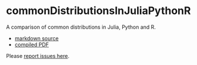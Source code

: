 # commonDistributionsInJuliaPythonR

A comparison of common distributions in Julia, Python and R.


- [markdown source](commonDistributionsInJuliaPythonR.md)
- [compiled PDF](commonDistributionsInJuliaPythonR.pdf)

Please [report issues here](https://github.com/sylvaticus/commonDistributionsInJuliaPythonR/issues).
